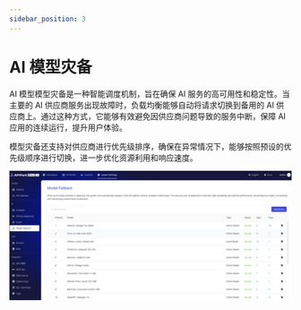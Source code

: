 ```yaml
---
sidebar_position: 3
---
```

# AI 模型灾备

AI 模型模型灾备是一种智能调度机制，旨在确保 AI 服务的高可用性和稳定性。当主要的 AI 供应商服务出现故障时，负载均衡能够自动将请求切换到备用的 AI 供应商上。通过这种方式，它能够有效避免因供应商问题导致的服务中断，保障 AI 应用的连续运行，提升用户体验。

模型灾备还支持对供应商进行优先级排序，确保在异常情况下，能够按照预设的优先级顺序进行切换，进一步优化资源利用和响应速度。

![](images/2025-04-10/0b93e4bc01348bbf1c85de93cfb46bd3ac981cf38dbe621b66e4e488b92db75f.png)  